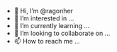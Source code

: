 - 👋 Hi, I’m @ragonher
- 👀 I’m interested in ...
- 🌱 I’m currently learning ...
- 💞️ I’m looking to collaborate on ...
- 📫 How to reach me ...

<!---
ragonher/ragonher is a ✨ special ✨ repository because its `README.md` (this file) appears on your GitHub profile.
You can click the Preview link to take a look at your changes.
--->
